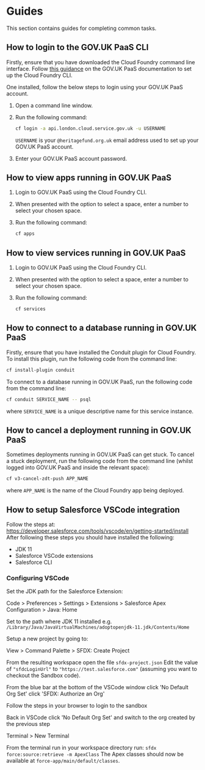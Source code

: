 # Guides

This section contains guides for completing common tasks.

## How to login to the GOV.UK PaaS CLI

Firstly, ensure that you have downloaded the Cloud Foundry command line interface. 
Follow [this guidance](https://docs.cloud.service.gov.uk/get_started.html#set-up-the-cloud-foundry-command-line)
on the GOV.UK PaaS documentation to set up the Cloud Foundry CLI.

One installed, follow the below steps to login using your GOV.UK PaaS account.

1. Open a command line window.
2. Run the following command:

    ```bash
   cf login -a api.london.cloud.service.gov.uk -u USERNAME 
   ```
   
    `USERNAME` is your `@heritagefund.org.uk` email address used to set up
   your GOV.UK PaaS account.
   
3. Enter your GOV.UK PaaS account password.

## How to view apps running in GOV.UK PaaS

1. Login to GOV.UK PaaS using the Cloud Foundry CLI.
2. When presented with the option to select a space, enter a number to select
   your chosen space.
3. Run the following command:

    ```bash
   cf apps 
   ```

## How to view services running in GOV.UK PaaS

1. Login to GOV.UK PaaS using the Cloud Foundry CLI.
2. When presented with the option to select a space, enter a number to select
   your chosen space.
3. Run the following command:

    ```bash
   cf services 
   ```

## How to connect to a database running in GOV.UK PaaS

Firstly, ensure that you have installed the Conduit plugin for Cloud Foundry.
To install this plugin, run the following code from the command line:

```bash
cf install-plugin conduit
```

To connect to a database running in GOV.UK PaaS, run the following code from
the command line:

```bash
cf conduit SERVICE_NAME -- psql
```

where `SERVICE_NAME` is a unique descriptive name for this service instance.

## How to cancel a deployment running in GOV.UK PaaS

Sometimes deployments running in GOV.UK PaaS can get stuck. To cancel a stuck
deployment, run the following code from the command line (whilst logged into 
GOV.UK PaaS and inside the relevant space):

```bash
cf v3-cancel-zdt-push APP_NAME
```

where `APP_NAME` is the name of the Cloud Foundry app being deployed.

## How to setup Salesforce VSCode integration
Follow the steps at: https://developer.salesforce.com/tools/vscode/en/getting-started/install
After following these steps you should have installed the following:
* JDK 11
* Salesforce VSCode extensions
* Salesforce CLI

### Configuring VSCode
Set the JDK path for the Salesforce Extension:

Code > Preferences > Settings > Extensions > Salesforce Apex Configuration > Java: Home

Set to the path where JDK 11 installed e.g. `/Library/Java/JavaVirtualMachines/adoptopenjdk-11.jdk/Contents/Home`

Setup a new project by going to:

View > Command Palette > SFDX: Create Project

From the resulting workspace open the file `sfdx-project.json`
Edit the value of `"sfdcLoginUrl"` to `"https://test.salesforce.com"` (assuming you want to checkout the Sandbox code).

From the blue bar at the bottom of the VSCode window click 'No Default Org Set' click 'SFDX: Authorize an Org'

Follow the steps in your browser to login to the sandbox

Back in VSCode click 'No Default Org Set' and switch to the org created by the previous step

Terminal > New Terminal 

From the terminal run in your workspace directory run: `sfdx force:source:retrieve -m ApexClass` 
The Apex classes should now be available at `force-app/main/default/classes`.
